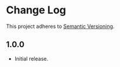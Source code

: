 # Change Log
This project adheres to [Semantic Versioning](http://semver.org/).
## 1.0.0
* Initial release.
